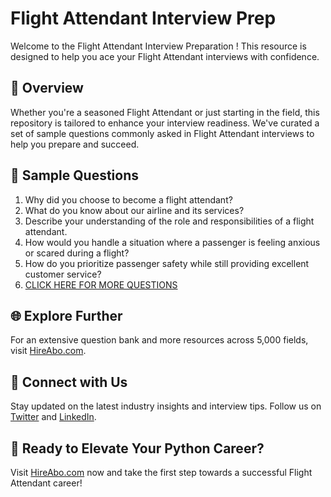 # Flight Attendant Interview Prep

Welcome to the Flight Attendant Interview Preparation ! This resource is designed to help you ace your Flight Attendant interviews with confidence.

## 🚀 Overview

Whether you're a seasoned Flight Attendant or just starting in the field, this repository is tailored to enhance your interview readiness. We've curated a set of sample questions commonly asked in Flight Attendant interviews to help you prepare and succeed.

## 📝 Sample Questions

1. Why did you choose to become a flight attendant?
2. What do you know about our airline and its services?
3. Describe your understanding of the role and responsibilities of a flight attendant.
4. How would you handle a situation where a passenger is feeling anxious or scared during a flight?
5. How do you prioritize passenger safety while still providing excellent customer service?
6. [CLICK HERE FOR MORE QUESTIONS](https://hireabo.com/job/11_4_8/Flight%20Attendant)

## 🌐 Explore Further

For an extensive question bank and more resources across 5,000 fields, visit [HireAbo.com](https://www.hireabo.com).

## 📱 Connect with Us

Stay updated on the latest industry insights and interview tips. Follow us on [Twitter](https://twitter.com/hireabo) and [LinkedIn](https://www.linkedin.com/in/hire-abo-3609972a8/).

## 🚀 Ready to Elevate Your Python Career?

Visit [HireAbo.com](https://www.hireabo.com) now and take the first step towards a successful Flight Attendant career!